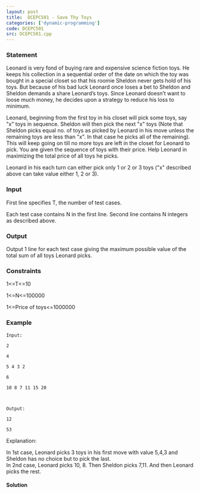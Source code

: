 ```yaml
---
layout: post
title:  DCEPC501 - Save Thy Toys
categories: ['dynamic-programming']
code: DCEPC501
src: DCEPC501.cpp
---
```


### **Statement**

Leonard is very fond of buying rare and expensive science fiction toys. He
keeps his collection in a sequential order of the date on which the toy was
bought in a special closet so that his roomie Sheldon never gets hold of his
toys. But because of his bad luck Leonard once loses a bet to Sheldon and
Sheldon demands a share Leonard’s toys. Since Leonard doesn’t want to loose
much money, he decides upon a strategy to reduce his loss to minimum.

Leonard, beginning from the first toy in his closet will pick some toys, say
"x" toys in sequence. Sheldon will then pick the next "x" toys (Note that
Sheldon picks equal no. of toys as picked by Leonard in his move unless the
remaining toys are less than "x". In that case he picks all of the remaining).
This will keep going on till no more toys are left in the closet for Leonard
to pick. You are given the sequence of toys with their price. Help Leonard in
maximizing the total price of all toys he picks.

Leonard in his each turn can either pick only 1 or 2 or 3 toys ("x" described
above can take value either 1, 2 or 3).

### Input

First line specifies T, the number of test cases.

Each test case contains N in the first line. Second line contains N integers
as described above.

### Output

Output 1 line for each test case giving the maximum possible value of the
total sum of all toys Leonard picks.

### Constraints

1<=T<=10

1<=N<=100000

1<=Price of toys<=1000000

### Example

    
    
    Input:
    2
    4
    5 4 3 2
    6
    10 8 7 11 15 20
    
    Output:
    12
    53

  
  
Explanation:

In 1st case, Leonard picks 3 toys in his first move with value 5,4,3 and
Sheldon has no choice but to pick the last.  
In 2nd case, Leonard picks 10, 8. Then Sheldon picks 7,11. And then Leonard
picks the rest.



#### **Solution**



